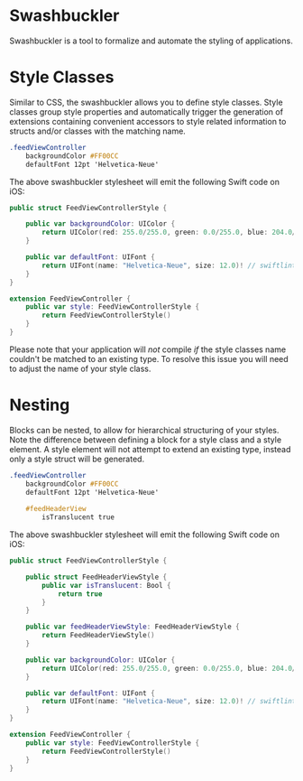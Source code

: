 # Swashbuckler
Swashbuckler is a tool to formalize and automate the styling of applications.

# Style Classes

Similar to CSS, the swashbuckler allows you to define style classes. Style classes group style properties and automatically trigger the generation of extensions containing convenient accessors to style related information to structs and/or classes with the matching name.

```css
.feedViewController
    backgroundColor #FF00CC
    defaultFont 12pt 'Helvetica-Neue'
```

The above swashbuckler stylesheet will emit the following Swift code on iOS:

```swift
public struct FeedViewControllerStyle {

    public var backgroundColor: UIColor {
        return UIColor(red: 255.0/255.0, green: 0.0/255.0, blue: 204.0/255.0, alpha: 255.0/255.0)
    }

    public var defaultFont: UIFont {
        return UIFont(name: "Helvetica-Neue", size: 12.0)! // swiftlint:disable:this force_unwrap
    }
}

extension FeedViewController {
    public var style: FeedViewControllerStyle {
        return FeedViewControllerStyle()
    }
}
```

Please note that your application will _not_ compile _if_ the style classes name couldn't be matched to an existing type. To resolve this issue you will need to adjust the name of your style class.

# Nesting

Blocks can be nested, to allow for hierarchical structuring of your styles. Note the difference between defining a block for a style class and a style element. A style element will not attempt to extend an existing type, instead only a style struct will be generated.

```css
.feedViewController
    backgroundColor #FF00CC
    defaultFont 12pt 'Helvetica-Neue'
    
    #feedHeaderView
        isTranslucent true
```

The above swashbuckler stylesheet will emit the following Swift code on iOS:

```swift
public struct FeedViewControllerStyle {

    public struct FeedHeaderViewStyle {
        public var isTranslucent: Bool {
            return true
        }
    }

    public var feedHeaderViewStyle: FeedHeaderViewStyle {
        return FeedHeaderViewStyle()
    }

    public var backgroundColor: UIColor {
        return UIColor(red: 255.0/255.0, green: 0.0/255.0, blue: 204.0/255.0, alpha: 255.0/255.0)
    }

    public var defaultFont: UIFont {
        return UIFont(name: "Helvetica-Neue", size: 12.0)! // swiftlint:disable:this force_unwrap
    }
}

extension FeedViewController {
    public var style: FeedViewControllerStyle {
        return FeedViewControllerStyle()
    }
}
```
